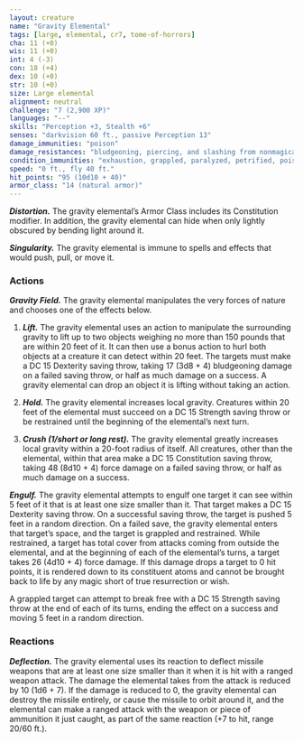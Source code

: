 ```yaml
---
layout: creature
name: "Gravity Elemental"
tags: [large, elemental, cr7, tome-of-horrors]
cha: 11 (+0)
wis: 11 (+0)
int: 4 (-3)
con: 18 (+4)
dex: 10 (+0)
str: 10 (+0)
size: Large elemental
alignment: neutral
challenge: "7 (2,900 XP)"
languages: "--"
skills: "Perception +3, Stealth +6"
senses: "darkvision 60 ft., passive Perception 13"
damage_immunities: "poison"
damage_resistances: "bludgeoning, piercing, and slashing from nonmagical weapons"
condition_immunities: "exhaustion, grappled, paralyzed, petrified, poisoned, prone, restrained, unconscious"
speed: "0 ft., fly 40 ft."
hit_points: "95 (10d10 + 40)"
armor_class: "14 (natural armor)"
---
```


***Distortion.*** The gravity elemental’s Armor Class includes its
Constitution modifier. In addition, the gravity elemental can hide when
only lightly obscured by bending light around it.

***Singularity.*** The gravity elemental is immune to spells and effects that
would push, pull, or move it.

### Actions

***Gravity Field.*** The gravity elemental manipulates the very forces of
nature and chooses one of the effects below.

1. ***Lift.*** The gravity elemental uses an action to manipulate the surrounding
gravity to lift up to two objects weighing no more than 150 pounds that
are within 20 feet of it. It can then use a bonus action to hurl both objects
at a creature it can detect within 20 feet. The targets must make a DC
15 Dexterity saving throw, taking 17 (3d8 + 4) bludgeoning damage on
a failed saving throw, or half as much damage on a success. A gravity
elemental can drop an object it is lifting without taking an action.

2. ***Hold.*** The gravity elemental increases local gravity. Creatures within 20
feet of the elemental must succeed on a DC 15 Strength saving throw or be
restrained until the beginning of the elemental’s next turn.

3. ***Crush (1/short or long rest).*** The gravity elemental greatly increases local gravity
within a 20-foot radius of itself. All creatures, other than the elemental,
within that area make a DC 15 Constitution saving throw, taking 48 (8d10 + 4) force damage on a failed saving throw, or half as much damage on a success.

***Engulf.*** The gravity elemental attempts to engulf one target it can see
within 5 feet of it that is at least one size smaller than it. That target makes
a DC 15 Dexterity saving throw. On a successful saving throw, the target is
pushed 5 feet in a random direction. On a failed save, the gravity elemental
enters that target’s space, and the target is grappled and restrained. While
restrained, a target has total cover from attacks coming from outside the
elemental, and at the beginning of each of the elemental’s turns, a target
takes 26 (4d10 + 4) force damage. If this damage drops a target to 0 hit
points, it is rendered down to its constituent atoms and cannot be brought
back to life by any magic short of true resurrection or wish.

A grappled target can attempt to break free with a DC 15 Strength
saving throw at the end of each of its turns, ending the effect on a success
and moving 5 feet in a random direction.

### Reactions

***Deflection.*** The gravity elemental uses its reaction to deflect missile
weapons that are at least one size smaller than it when it is hit with a
ranged weapon attack. The damage the elemental takes from the attack
is reduced by 10 (1d6 + 7). If the damage is reduced to 0, the gravity
elemental can destroy the missile entirely, or cause the missile to orbit
around it, and the elemental can make a ranged attack with the weapon
or piece of ammunition it just caught, as part of the same reaction (+7 to hit, range 20/60 ft.).
